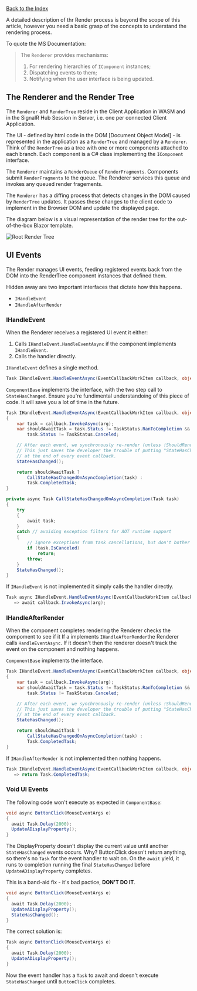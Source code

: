 [Back to the Index](index.md)

A detailed description of thr Render process is beyond the scope of this article, however you need a basic grasp of the concepts to understand the rendering process.

To quote the MS Documentation:

>The `Renderer` provides mechanisms:
>1. For rendering hierarchies of `IComponent` instances;
>2. Dispatching events to them;
>3. Notifying when the user interface is being updated.

## The Renderer and the Render Tree

The `Renderer` and `RenderTree` reside in the Client Application in WASM and in the SignalR Hub Session in Server, i.e. one per connected Client Application.

The UI - defined by html code in the DOM [Document Object Model] - is represented in the application as a `RenderTree` and managed by a `Renderer`. Think of the `RenderTree` as a tree with one or more components attached to each branch. Each component is a C# class  implementing the `IComponent` interface.  

The `Renderer` maintains a `RenderQueue` of `RenderFragments`.  Components submit `RenderFragments` to the queue.  The Renderer services this queue and invokes any queued render fragements.  

The `Renderer` has a diffing process that detects changes in the DOM caused by `RenderTree` updates.  It passes these changes to the client code to implement in the Browser DOM and update the displayed page.

The diagram below is a visual representation of the render tree for the out-of-the-box Blazor template.

![Root Render Tree](https://shauncurtis.github.io/articles/assets/Blazor-Components/Root-Render-Tree.png)

## UI Events

The Render manages UI events, feeding registered events back from the DOM into the RenderTree component instances that defined them.  

Hidden away are two important interfaces that dictate how this happens.

 - `IHandleEvent`
 - `IHandleAfterRender`

### IHandleEvent

When the Renderer receives a registered UI event it either:
1. Calls `IHandleEvent.HandleEventAsync` if the component implements `IHandleEvent`.  
2. Calls the handler directly.

`IHandleEvent` defines a single method.

```csharp
Task IHandleEvent.HandleEventAsync(EventCallbackWorkItem callback, object? arg);
```

`ComponentBase` implements the interface, with the two step call to `StateHasChanged`.  Ensure you're fundimental understandoing of this piece of code.  It will save you a lot of time in the future.

```csharp
Task IHandleEvent.HandleEventAsync(EventCallbackWorkItem callback, object? arg)
{
    var task = callback.InvokeAsync(arg);
    var shouldAwaitTask = task.Status != TaskStatus.RanToCompletion &&
        task.Status != TaskStatus.Canceled;

    // After each event, we synchronously re-render (unless !ShouldRender())
    // This just saves the developer the trouble of putting "StateHasChanged();"
    // at the end of every event callback.
    StateHasChanged();

    return shouldAwaitTask ?
        CallStateHasChangedOnAsyncCompletion(task) :
        Task.CompletedTask;
}

private async Task CallStateHasChangedOnAsyncCompletion(Task task)
{
    try
    {
        await task;
    }
    catch // avoiding exception filters for AOT runtime support
    {
        // Ignore exceptions from task cancellations, but don't bother issuing a state change.
        if (task.IsCanceled)
            return;
        throw;
    }
    StateHasChanged();
}
```

If `IHandleEvent` is not implemented it simply calls the handler directly.

```csharp
Task async IHandleEvent.HandleEventAsync(EventCallbackWorkItem callback, object? arg)
   => await callback.InvokeAsync(arg);
```

### IHandleAfterRender

When the component completes rendering the Renderer checks the compoment to see if it If a implements `IHandleAfterRender`the Renderer calls `HandleEventAsync`.  If it doesn't then the renderer doesn't track the event on the component and nothing happens.

`ComponentBase` implements the interface.

```csharp
Task IHandleEvent.HandleEventAsync(EventCallbackWorkItem callback, object? arg)
{
    var task = callback.InvokeAsync(arg);
    var shouldAwaitTask = task.Status != TaskStatus.RanToCompletion &&
        task.Status != TaskStatus.Canceled;

    // After each event, we synchronously re-render (unless !ShouldRender())
    // This just saves the developer the trouble of putting "StateHasChanged();"
    // at the end of every event callback.
    StateHasChanged();

    return shouldAwaitTask ?
        CallStateHasChangedOnAsyncCompletion(task) :
        Task.CompletedTask;
}
```

If `IHandleAfterRender` is not implemented then nothing happens.

```csharp
Task IHandleEvent.HandleEventAsync(EventCallbackWorkItem callback, object? arg)
   => return Task.CompletedTask;
```

### Void UI Events

The following code won't execute as expected in `ComponentBase`:

```csharp
void async ButtonClick(MouseEventArgs e) 
{
  await Task.Delay(2000);
  UpdateADisplayProperty();
}
```

The DisplayProperty doesn't display the current value until another `StateHasChanged` events occurs.  Why? ButtonClick doesn't return anything, so there's no `Task` for the event handler to wait on.  On the `await` yield, it runs to completion running the final `StateHasChanged` before `UpdateADisplayProperty` completes.

This is a band-aid fix - it's bad pactice, **DON'T DO IT**.

```csharp
void async ButtonClick(MouseEventArgs e) 
{
  await Task.Delay(2000);
  UpdateADisplayProperty();
  StateHasChanged();
}
```

The correct solution is:

```csharp
Task async ButtonClick(MouseEventArgs e) 
{
  await Task.Delay(2000);
  UpdateADisplayProperty();
}
```
Now the event handler has a `Task` to await and doesn't execute `StateHasChanged` until `ButtonClick` completes.

